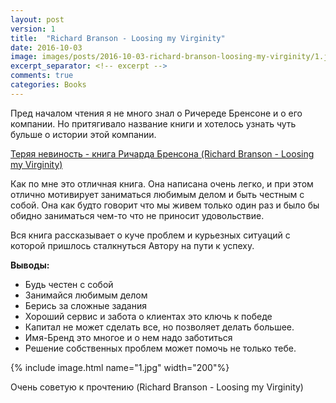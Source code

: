 ```yaml
---
layout: post
version: 1
title:  "Richard Branson - Loosing my Virginity"
date: 2016-10-03
image: images/posts/2016-10-03-richard-branson-loosing-my-virginity/1.jpg
excerpt_separator: <!-- excerpt -->
comments: true
categories: Books
---
```


Пред началом чтения я не много знал о Ричереде Бренсоне и о его компании. Но притягивало название книги и хотелось узнать чуть бульше о истории этой компании.

[Теряя невиность - книга Ричарда Бренсона (Richard Branson - Loosing my Virginity)](https://www.amazon.ca/Losing-My-Virginity-Richard-Branson/dp/0753519550)
<!-- excerpt -->
Как по мне это отличная книга. Она написана очень легко, и при этом отлично мотивирует заниматься любимым делом и быть честным с собой. Она как будто говорит что мы живем только один раз и  было бы обидно заниматься чем-то что не приносит удовольствие.

Вся книга рассказывает о куче проблем и курьезных ситуаций с которой пришлось сталкнуться Автору на пути к успеху.

**Выводы:**

* Будь честен с собой
* Занимайся любимым делом
* Берись за сложные задания
* Хороший сервис и забота о клиентах это ключь к победе
* Капитал не может сделать все, но позволяет делать большее.
* Имя-Бренд это многое и о нем надо заботиться
* Решение собственных проблем может помочь не только тебе.

{% include image.html name="1.jpg" width="200"%}

Очень советую к прочтению (Richard Branson - Loosing my Virginity)
